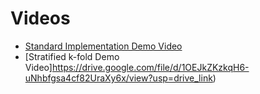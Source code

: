 # Videos
* [Standard Implementation Demo Video](https://drive.google.com/file/d/1mL9_bErcYesNRiX_Gjp2azxuG43HH94K/view?usp=drive_link)
* [Stratified k-fold Demo Video]https://drive.google.com/file/d/1OEJkZKzkqH6-uNhbfgsa4cf82UraXy6x/view?usp=drive_link)